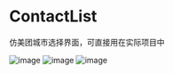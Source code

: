 # ContactList
仿美团城市选择界面，可直接用在实际项目中

![image](https://github.com/twjitm/ContactList/tree/1.0/screenshots/1.jpg)
![image](https://github.com/twjitm/ContactList/tree/1.0/screenshots/2.jpg)
![image](https://github.com/twjitm/ContactList/tree/1.0/screenshots/3.jpg)
